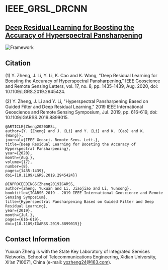 # IEEE_GRSL_DRCNN

## [Deep Residual Learning for Boosting the Accuracy of Hyperspectral Pansharpening](https://ieeexplore.ieee.org/document/8874962)

![Framework](https://github.com/yxzheng24/IEEE_GRSL_DRCNN/blob/main/Framework_GRSL20.png "Framework of the proposed method for hyperspectral pansharpening.")

## Citation
(1) Y. Zheng, J. Li, Y. Li, K. Cao and K. Wang, "Deep Residual Learning for Boosting the Accuracy of Hyperspectral Pansharpening," IEEE Geoscience and Remote Sensing Letters, vol. 17, no. 8, pp. 1435-1439, Aug. 2020, doi: 10.1109/LGRS.2019.2945424.

(2) Y. Zheng, J. Li and Y. Li, "Hyperspectral Pansharpening Based on Guided Filter and Deep Residual Learning," 2019 IEEE International Geoscience and Remote Sensing Symposium, Jul. 2019, pp. 616-619, doi: 10.1109/IGARSS.2019.8899015.

    @ARTICLE{Zheng2020GRSL,
    author={Y. {Zheng} and J. {Li} and Y. {Li} and K. {Cao} and K. {Wang}},
    journal={IEEE Geosci. Remote Sens. Lett.}, 
    title={Deep Residual Learning for Boosting the Accuracy of Hyperspectral Pansharpening}, 
    year={2020},
    month={Aug.},
    volume={17},
    number={8},
    pages={1435-1439},
    doi={10.1109/LGRS.2019.2945424}}
    
    @INPROCEEDINGS{Zheng2019IGARSS,
    author={Zheng, Yuxuan and Li, Jiaojiao and Li, Yunsong},
    booktitle={IGARSS 2019 - 2019 IEEE International Geoscience and Remote Sensing Symposium}, 
    title={Hyperspectral Pansharpening Based on Guided Filter and Deep Residual Learning}, 
    year={2019},
    month={Jul.},
    pages={616-619},
    doi={10.1109/IGARSS.2019.8899015}}

## Contact Information
Yuxuan Zheng is with the State Key Laboratory of Integrated Services Networks, School of Telecommunications Engineering, Xidian University, Xi’an 710071, China (e-mail: yxzheng24@163.com).
